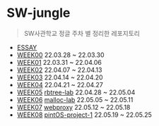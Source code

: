 # SW-jungle
> SW사관학교 정글 주차 별 정리한 레포지토리

- [ESSAY](https://velog.io/@yeopto/Essay)
- [WEEK00](https://velog.io/@yeopto/WEEK00) 22.03.28 ~ 22.03.30
- [WEEK01](https://velog.io/@yeopto/WEEK01) 22.03.31 ~ 22.04.06
- [WEEK02](https://velog.io/@yeopto/WEEK02) 22.04.07 ~ 22.04.13
- [WEEK03](https://velog.io/@yeopto/WEEK03) 22.04.14 ~ 22.04.20
- [WEEK04](https://velog.io/@yeopto/WEEK04) 22.04.21 ~ 22.04.27
- [WEEK05](https://velog.io/@yeopto/WEEK05) [rbtree-lab](https://github.com/yeopto/rbtree-lab) 22.04.28 ~ 22.05.04
- [WEEK06](https://velog.io/@yeopto/WEEK06) [malloc-lab](https://github.com/yeopto/malloc-lab) 22.05.05 ~ 22.05.11
- [WEEK07](https://velog.io/@yeopto/WEEK07) [webproxy](https://github.com/yeopto/webproxy) 22.05.12 ~ 22.05.18
- [WEEK08](https://velog.io/@yeopto/WEEK08) [pintOS-project-1](https://github.com/SWJungle4A/pintos12-team04/tree/yeopto/priority-scheduling) 22.05.19 ~ 22.05.25